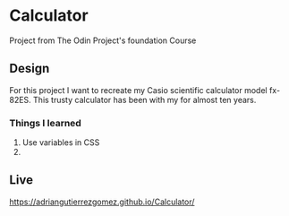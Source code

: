 # Calculator
Project from The Odin Project's foundation Course
## Design
For this project I want to recreate my Casio scientific calculator
model fx-82ES. This trusty calculator has been with my for almost ten years. 

### Things I learned
1) Use variables in CSS
2)
## Live
https://adriangutierrezgomez.github.io/Calculator/

